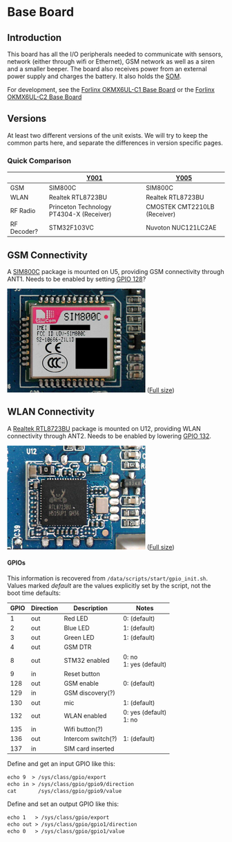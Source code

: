 # Base Board

## Introduction

This board has all the I/O peripherals needed to communicate with sensors, network (either through wifi or Ethernet), GSM network as well as a siren and a smaller beeper. The board also receives power from an external power supply and charges the battery. It also holds the [SOM](SOM.md).

For development, see the [Forlinx OKMX6UL-C1 Base Board](BaseBoard-OKMX6UL-C1.md) or the [Forlinx OKMX6UL-C2 Base Board](BaseBoard-OKMX6UL-C2.md)

## Versions

At least two different versions of the unit exists. We will try to keep the common parts here, and separate the differences in version specific pages.

### Quick Comparison

| &nbsp;      | [Y001](BaseBoard-Y001.md)                | [Y005](BaseBoard-Y005.md)    |
| ----------- | ---------------------------------------- | ---------------------------- |
| GSM         | SIM800C                                  | SIM800C                      |
| WLAN        | Realtek RTL8723BU                        | Realtek RTL8723BU            |
| RF Radio    | Princeton Technology PT4304-X (Receiver) | CMOSTEK CMT2210LB (Receiver) |
| RF Decoder? | STM32F103VC                              | Nuvoton NUC121LC2AE          |


## GSM Connectivity

A [SIM800C](https://www.simcom.com/product/SIM800C.html) package is mounted on U5, providing GSM connectivity through ANT1. Needs to be enabled by setting [GPIO 128](#gpios)?

![SIM800C](../Assets/Images/y001-u5-sim800c-scaled.jpg)
([Full size](../Assets/Images/y001-u5-sim800c.jpg))


## WLAN Connectivity

A [Realtek RTL8723BU](https://www.realtek.com/en/products/communications-network-ics/item/rtl8723bu) package is mounted on U12, providing WLAN connectivity through ANT2. Needs to be enabled by lowering [GPIO 132](#gpios).

![RTL8723BU](../Assets/Images/y001-u12-rtl8723bu-scaled.jpg)
([Full size](../Assets/Images/y001-u12-rtl8723bu.jpg))


#### GPIOs

This information is recovered from `/data/scripts/start/gpio_init.sh`. Values marked *default* are the values explicitly set by the script, not the boot time defaults:

| GPIO | Direction | Description        | Notes                        |
| ---- | --------- | ------------------ | ---------------------------- |
| 1    | out       | Red LED            | 0: (default)                 |
| 2    | out       | Blue LED           | 1: (default)                 |
| 3    | out       | Green LED          | 1: (default)                 |
| 4    | out       | GSM DTR            |
| 8    | out       | STM32 enabled      | 0: no <br/> 1: yes (default) | Power-cycled on startup. Only on Y001?  |
| 9    | in        | Reset button       |
| 128  | out       | GSM enable         | 0: (default)                 |
| 129  | in        | GSM discovery(?)   |
| 130  | out       | mic                | 1: (default)                 |
| 132  | out       | WLAN enabled       | 0: yes (default) <br/> 1: no | Enables or disabled the RTL 8723BU WLAN |
| 135  | in        | Wifi button(?)     |
| 136  | out       | Intercom switch(?) | 1: (default)                 |
| 137  | in        | SIM card inserted  |

Define and get an input GPIO like this:

```
echo 9  > /sys/class/gpio/export
echo in > /sys/class/gpio/gpio9/direction
cat       /sys/class/gpio/gpio9/value
```

Define and set an output GPIO like this:

```
echo 1   > /sys/class/gpio/export
echo out > /sys/class/gpio/gpio1/direction
echo 0   > /sys/class/gpio/gpio1/value
```
